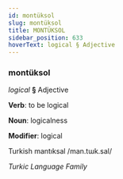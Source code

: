 ```yaml
---
id: montüksol
slug: montüksol
title: MONTÜKSOL
sidebar_position: 633
hoverText: logical § Adjective
---
```


### montüksol

*logical* **§** Adjective

**Verb**: to be logical

**Noun**: logicalness

**Modifier**: logical

Turkish mantıksal /man.tɯk.sal/

*Turkic Language Family*